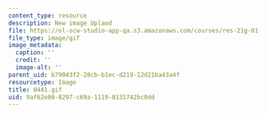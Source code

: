 ```yaml
---
content_type: resource
description: New image Uplaod
file: https://ol-ocw-studio-app-qa.s3.amazonaws.com/courses/res-21g-01-kana-spring-2010/9af62e008297c69a11198131742bc0dd_0441.gif
file_type: image/gif
image_metadata:
  caption: ''
  credit: ''
  image-alt: ''
parent_uid: b79043f2-28cb-b1ec-d219-12d21ba43a4f
resourcetype: Image
title: 0441.gif
uid: 9af62e00-8297-c69a-1119-8131742bc0dd
---
```

